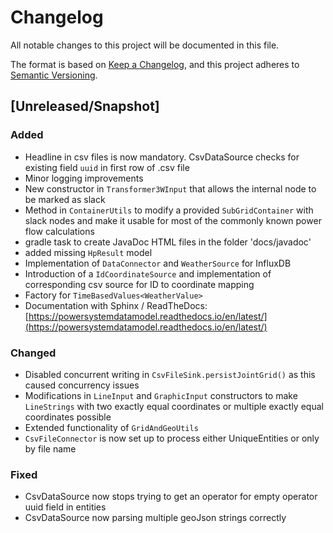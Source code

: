 # Changelog
All notable changes to this project will be documented in this file.

The format is based on [Keep a Changelog](https://keepachangelog.com/en/1.0.0/),
and this project adheres to [Semantic Versioning](https://semver.org/spec/v2.0.0.html).

## [Unreleased/Snapshot]

### Added
-  Headline in csv files is now mandatory. CsvDataSource checks for existing field `uuid` in first row of .csv file
-  Minor logging improvements
-  New constructor in ``Transformer3WInput`` that allows the internal node to be marked as slack
-  Method in ``ContainerUtils`` to modify a provided ``SubGridContainer`` with slack nodes and make it usable for
most of the commonly known power flow calculations
-  gradle task to create JavaDoc HTML files in the folder 'docs/javadoc'
-  added missing ``HpResult`` model
-  Implementation of ``DataConnector`` and  ``WeatherSource`` for InfluxDB
-  Introduction of a ``IdCoordinateSource`` and implementation of  corresponding csv source for ID to coordinate mapping
-  Factory for ``TimeBasedValues<WeatherValue>``
-  Documentation with Sphinx / ReadTheDocs: [https://powersystemdatamodel.readthedocs.io/en/latest/](https://powersystemdatamodel.readthedocs.io/en/latest/)

### Changed
-  Disabled concurrent writing in `CsvFileSink.persistJointGrid()` as this caused concurrency issues
-  Modifications in `LineInput` and `GraphicInput` constructors to make `LineStrings` with two exactly equal
coordinates or multiple exactly equal coordinates possible
-  Extended functionality of `GridAndGeoUtils`
- `CsvFileConnector` is now set up to process either UniqueEntities or only by file name

### Fixed
-  CsvDataSource now stops trying to get an operator for empty operator uuid field in entities
-  CsvDataSource now parsing multiple geoJson strings correctly
